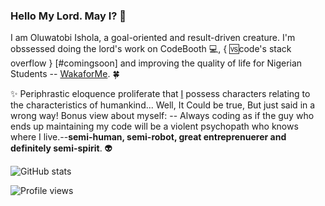 ### Hello My Lord. May I? 👋

I am Oluwatobi Ishola, a goal-oriented and result-driven creature. I'm obssessed doing the lord's work on CodeBooth 💻, { 🆚code's stack overflow } [#comingsoon] and improving the quality of life for Nigerian Students -- [WakaforMe](https://waka4me.herokuapp.com). :four_leaf_clover: 

:sparkles: Periphrastic eloquence proliferate that [I](https://twitter.com/mroluwatobby) possess characters relating to the characteristics of humankind... Well, It Could be true, But just said in a wrong way! Bonus view about myself: -- Always coding as if the guy who ends up maintaining my code will be a violent psychopath who knows where I live.--**semi-human, semi-robot, great entreprenuerer and definitely semi-spirit**. :alien:

![GitHub stats](https://github-readme-stats.vercel.app/api?username=ishoshot&show_icons=true)  

![Profile views](https://gpvc.arturio.dev/ishoshot) 
